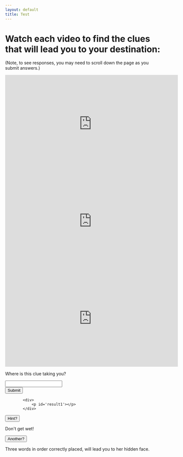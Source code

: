 ```yaml
---
layout: default
title: Test
---
```

 
<h1>Watch each video to find the clues that will lead you to your destination:</h1>

<p>(Note, to see responses, you may need to scroll down the page as you submit answers.)</p>



<iframe width="560" height="315" src="https://www.youtube.com/embed/aPC_h9Vmlxw" title="YouTube video player" frameborder="0" allow="accelerometer; autoplay; clipboard-write; encrypted-media; gyroscope; picture-in-picture" allowfullscreen></iframe>

<iframe width="560" height="315" src="https://www.youtube.com/embed/bUQRP38X-jo" title="YouTube video player" frameborder="0" allow="accelerometer; autoplay; clipboard-write; encrypted-media; gyroscope; picture-in-picture" allowfullscreen></iframe>

<iframe width="560" height="315" src="https://www.youtube.com/embed/N857D0psjW8" title="YouTube video player" frameborder="0" allow="accelerometer; autoplay; clipboard-write; encrypted-media; gyroscope; picture-in-picture" allowfullscreen></iframe>



            
 
<p>Where is this clue taking you?
</p>




<div class='wrapper'>
			<form id='nameForm1'>
						<div class='form-uname'>
						    <label id='nameLable1' for='nameField1'></label>
						    <input id='nameField1' type='text' maxlength='25'>
						</div>
						<div class='form-sub'>
						    <button id='subButton1' type='button'>Submit</button>
						</div>
			</form>

			<div>
			    <p id='result1'></p>
			</div>
</div>


<script type="text/javascript">
				  var solved1 = 0;

				function createLink(linkExtension) {

				  const balanceDiv = document.createElement("div");
				  const symbolSpan = document.createElement("span");
				  const link = document.createElement("a");

				  link.setAttribute('href', `https://docs.google.com/forms/d/e/1FAIpQLScnHjQthLBSzY8dponSzwOM2ayx0EAbE0SpIOZDRLK3IxA50g/viewform?usp=sf_link`);
				  link.textContent = 'Take a selfie on bended knee with the Falls in the background.';
				  symbolSpan.appendChild(link);
				  balanceDiv.appendChild(symbolSpan);
				  document.body.appendChild(balanceDiv);
				}

				  function getUserName1() {
				    var nameField = document.getElementById('nameField1').value;
				    var result1 = document.getElementById('result1');

				    if (nameField != "Bridal Veil Falls" && nameField != "bridal veil falls" && nameField != "Bridal veil falls") {
				        result1.textContent = 'Keep trying ...';
				        //alert('Username must contain at least 1 characters');
				    } else {
				        // result1.textContent = 'Correct!' + "Take a selfie on bended knee with the Falls in the background.";
				              result1.textContent = createLink('myparam');
				        solved1 = 1;
				        //alert(nameField);
				    }
				    }
				    var subButton1 = document.getElementById('subButton1');
				    subButton1.addEventListener('click', getUserName1, false); 

</script>


<button onclick="Hint1()" >Hint?</button>
<div id="Hint1">
    	<div>
				    Don't get wet! <p></p>

<button onclick="Hint1b()" >Another?</button>
				 <div id="Hint1b"><div>
				  Three words in order correctly placed,
will lead you to her hidden face.
</div>
</div>
</div>

<script type="text/javascript">
		  document.getElementById("Hint1").style.display = "none";
</script>

<script>
		function Hint1() {
		  var x = document.getElementById("Hint1");
		  if (x.style.display === "none") {
		    x.style.display = "block";
		  } else {
		    x.style.display = "none";
		  }
		}
		  document.getElementById("Hint1b").style.display = "none";
		  function Hint1b() {
		    var x = document.getElementById("Hint1b");
		    if (x.style.display === "none") {
		      x.style.display = "block";
		    } else {
		      x.style.display = "none";
		    }
		  }
</script>


